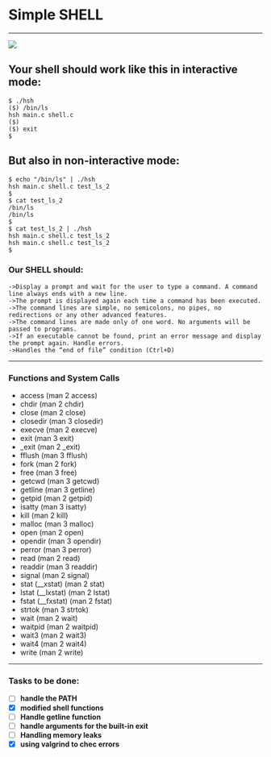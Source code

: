 # Simple SHELL
<hr>
<img src="https://s3.amazonaws.com/intranet-projects-files/holbertonschool-low_level_programming/235/shell.jpeg">

## Your shell should work like this in interactive mode:
```
$ ./hsh
($) /bin/ls
hsh main.c shell.c
($)
($) exit
$
```
## But also in non-interactive mode:
```
$ echo "/bin/ls" | ./hsh
hsh main.c shell.c test_ls_2
$
$ cat test_ls_2
/bin/ls
/bin/ls
$
$ cat test_ls_2 | ./hsh
hsh main.c shell.c test_ls_2
hsh main.c shell.c test_ls_2
$
```
### Our SHELL should:
`->Display a prompt and wait for the user to type a command. A command line always ends with a new line.`<br>
`->The prompt is displayed again each time a command has been executed.`<br>
`->The command lines are simple, no semicolons, no pipes, no redirections or any other advanced features.`<br>
`->The command lines are made only of one word. No arguments will be passed to programs.`<br>
`->If an executable cannot be found, print an error message and display the prompt again.
Handle errors.`<br>
`->Handles the “end of file” condition (Ctrl+D)`<br>
<hr>
    
### Functions and System Calls
- access (man 2 access)<br>
- chdir (man 2 chdir)<br>
- close (man 2 close)<br>
- closedir (man 3 closedir)<br>
- execve (man 2 execve)<br>
- exit (man 3 exit)<br>
- _exit (man 2 _exit)<br>
- fflush (man 3 fflush)<br>
- fork (man 2 fork)<br>
- free (man 3 free)<br>
- getcwd (man 3 getcwd)<br>
- getline (man 3 getline)<br>
- getpid (man 2 getpid)<br>
- isatty (man 3 isatty)<br>
- kill (man 2 kill)<br>
- malloc (man 3 malloc)<br>
- open (man 2 open)<br>
- opendir (man 3 opendir)<br>
- perror (man 3 perror)<br>
- read (man 2 read)<br>
- readdir (man 3 readdir)<br>
- signal (man 2 signal)<br>
- stat (__xstat) (man 2 stat)<br>
- lstat (__lxstat) (man 2 lstat)<br>
- fstat (__fxstat) (man 2 fstat)<br>
- strtok (man 3 strtok)<br>
- wait (man 2 wait)<br>
- waitpid (man 2 waitpid)<br>
- wait3 (man 2 wait3)<br>
- wait4 (man 2 wait4)<br>
- write (man 2 write)<br>
<hr>

### Tasks to be done:<br>
- [ ] **handle the PATH**
- [x] **modified shell functions**
- [ ] **Handle getline function**
- [ ] **handle arguments for the built-in exit**
- [ ] **Handling memory leaks**
- [x] **using valgrind to chec errors**
